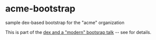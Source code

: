 # acme-bootstrap
sample dex-based bootstrap for the "acme" organization

This is part of the [dex and a "modern" bootsrap talk](https://github.com/dockerland/charleston-containers/tree/master/talks/20170301_Dex-and-a-modern-Bootstrap) -- see for details.
